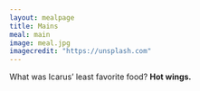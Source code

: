 ```yaml
---
layout: mealpage
title: Mains
meal: main
image: meal.jpg
imagecredit: "https://unsplash.com"
---
```

What was Icarus’ least favorite food?
__Hot wings.__